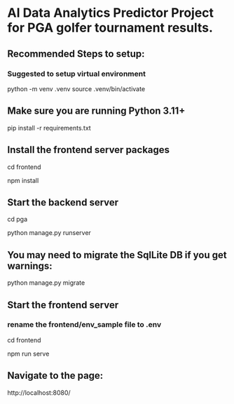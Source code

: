 # AI Data Analytics Predictor Project for PGA golfer tournament results.

## Recommended Steps to setup:
### Suggested to setup virtual environment
python -m venv .venv
source .venv/bin/activate

## Make sure you are running Python 3.11+
pip install -r requirements.txt

## Install the frontend server packages
cd frontend

npm install

## Start the backend server
cd pga

python manage.py runserver

## You may need to migrate the SqlLite DB if you get warnings:
python manage.py migrate

## Start the frontend server
### rename the frontend/env_sample file to .env
cd frontend

npm run serve

## Navigate to the page:
http://localhost:8080/

